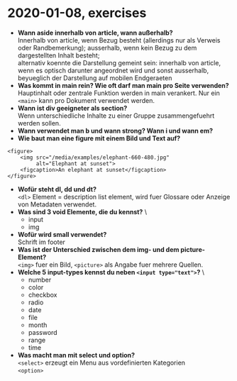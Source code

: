 # 2020-01-08, exercises
- **Wann aside innerhalb von article, wann außerhalb?** \
  Innerhalb von article, wenn Bezug besteht (allerdings nur als Verweis oder Randbemerkung); ausserhalb, wenn kein Bezug zu dem dargestellten Inhalt besteht;\
  alternativ koennte die Darstellung gemeint sein: innerhalb von article, wenn es optisch darunter angeordnet wird und sonst ausserhalb, beyueglich der Darstellung auf mobilen Endgeraeten
- **Was kommt in main rein? Wie oft darf man main pro Seite verwenden?** \
Hauptinhalt oder zentrale Funktion werden in main verankert. Nur ein `<main>` kann pro Dokument verwendet werden.
- **Wann ist div geeigneter als section?** \
Wenn unterschiedliche Inhalte zu einer Gruppe zusammengefuehrt werden sollen.
- **Wann verwendet man b und wann strong? Wann i und wann em?**
- **Wie baut man eine figure mit einem Bild und Text auf?**
```
<figure>
    <img src="/media/examples/elephant-660-480.jpg"
         alt="Elephant at sunset">
    <figcaption>An elephant at sunset</figcaption>
</figure>
```
- **Wofür steht dl, dd und dt?** \
  `<dl>` Element = description list element, wird fuer Glossare oder Anzeige von Metadaten verwendet.
- **Was sind 3 void Elemente, die du kennst?** \
  - input
  - img
- **Wofür wird small verwendet?** \
  Schrift im footer
- **Was ist der Unterschied zwischen dem img- und dem picture-Element?** \
  `<img>` fuer ein Bild, `<picture>` als Angabe fuer mehrere Quellen.
- **Welche 5 input-types kennst du neben `<input type="text">`?** \
  - number
  - color
  - checkbox
  - radio
  - date
  - file
  - month
  - password
  - range
  - time
- **Was macht man mit select und option?** \
  `<select>` erzeugt ein Menu aus vordefinierten Kategorien \
  `<option>`